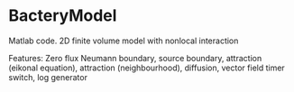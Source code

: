 # BacteryModel

Matlab code. 2D finite volume model with nonlocal interaction

Features: Zero flux Neumann boundary, source boundary, attraction (eikonal equation), attraction (neighbourhood), diffusion,
vector field timer switch, log generator
